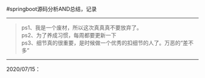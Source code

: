 #springboot源码分析AND总结，记录
***
>ps1、我是一个废材，所以这次真真真不要放弃了。  
>ps2、为了养成习惯，每周都要更新一下  
>ps3、细节真的很重要，是时候做一个优秀的扣细节的人了。万恶的“差不多”
***

2020/07/15：
    
